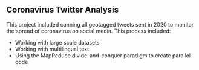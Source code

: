 ## Coronavirus Twitter Analysis
This project included canning all geotagged tweets sent in 2020 to monitor the spread of coronavirus on social media. This process included:
* Working with large scale datasets
* Working with multilingual text
* Using the MapReduce divide-and-conquer paradigm to create parallel code
